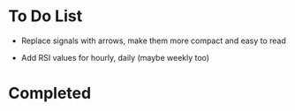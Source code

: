 
# To Do List

- Replace signals with arrows, make them more compact and easy to read

- Add RSI values for hourly, daily (maybe weekly too)

# Completed